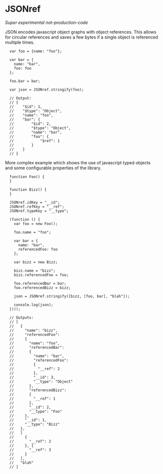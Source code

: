 JSONref
=======
*Super experimental not-production-code*

JSON encodes javascript object graphs with object references. This allows for circular references and saves a few bytes if a single object is referenced multiple times.

```
  var foo = {name: "foo"};

  var bar = {
    name: "bar",
    foo: foo
  };

  foo.bar = bar;
  
  var json = JSONref.stringify(foo);
  
  // Output:
  // {
  // 	"$id": 1,
  // 	"$type": "Object",
  // 	"name": "foo",
  // 	"bar": {
  // 		"$id": 2,
  // 		"$type": "Object",
  // 		"name": "bar",
  // 		"foo": {
  // 			"$ref": 1
  // 		}
  // 	}
  // }
```

More complex example which shows the use of javascript typed objects and some configurable properties of the library.


```
  function Foo() {
  }

  function Bizz() {
  }

  JSONref.idKey = "__id";
  JSONref.refKey = "__ref";
  JSONref.typeKey = "__type";

  (function () {
    var foo = new Foo();

    foo.name = "foo";

    var bar = {
      name: "bar",
      referencedFoo: foo
    };

    var bizz = new Bizz;

    bizz.name = "bizz";
    bizz.referencedFoo = foo;

    foo.referencedBar = bar;
    foo.referencedBizz = bizz;

    json = JSONref.stringify([bizz, [foo, bar], "blah"]);

    console.log(json);
  })();
  
  // Outputs:
  // [
  //   {
  //     "name": "bizz",
  //     "referencedFoo":
  //     {
  //       "name": "foo",
  //       "referencedBar":
  //       {
  //         "name": "bar",
  //         "referencedFoo":
  //         {
  //           "__ref": 2
  //         },
  //         "__id": 3,
  //         "__type": "Object"
  //       },
  //       "referencedBizz":
  //       {
  //         "__ref": 1
  //       },
  //       "__id": 2,
  //       "__type": "Foo"
  //     },
  //     "__id": 1,
  //     "__type": "Bizz"
  //   },
  //   [
  //     {
  //       "__ref": 2
  //     }, {
  //       "__ref": 3
  //     }
  //   ],
  //   "blah"
  // ]
```

